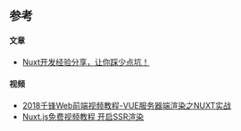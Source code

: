 ## 参考

#### 文章

- [Nuxt开发经验分享，让你踩少点坑！](https://www.jianshu.com/p/840169ba92e6)

#### 视频
- [2018千锋Web前端视频教程-VUE服务器端渲染之NUXT实战](https://www.bilibili.com/video/av37561150/?p=1)
- [Nuxt.js免费视频教程 开启SSR渲染](https://www.bilibili.com/video/av36353273?from=search&seid=17550540790671063906)
